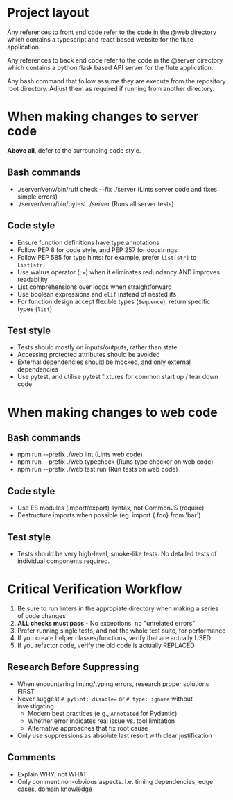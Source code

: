 # Project layout

Any references to front end code refer to the code in the @web directory which contains a typescript and react based website for the flute application. 

Any references to back end code refer to the code in the @server directory which contains a python flask based API server for the flute application. 

Any bash command that follow assume they are execute from the repository root directory. 
Adjust them as required if running from another directory.

# When making changes to server code

**Above all**, defer to the surrounding code style.

## Bash commands
- ./server/venv/bin/ruff check --fix ./server (Lints server code and fixes simple errors)
- ./server/venv/bin/pytest ./server (Runs all server tests)

## Code style

- Ensure function definitions have type annotations
- Follow PEP 8 for code style, and PEP 257 for docstrings
- Follow PEP 585 for type hints: for example, prefer `list[str]` to `List[str]`
- Use walrus operator (`:=`) when it eliminates redundancy AND improves readability
- List comprehensions over loops when straightforward
- Use boolean expressions and `elif` instead of nested ifs
- For function design accept flexible types (`Sequence`), return specific types (`list`)

## Test style
- Tests should mostly on inputs/outputs, rather than state
- Accessing protected attributes should be avoided
- External dependencies should be mocked, and only external dependencies
- Use pytest, and utilise pytest fixtures for common start up / tear down code

# When making changes to web code

## Bash commands
- npm run --prefix ./web lint (Lints web code)
- npm run --prefix ./web typecheck (Runs type checker on web code)
- npm run --prefix ./web test:run (Run tests on web code)

## Code style
- Use ES modules (import/export) syntax, not CommonJS (require)
- Destructure imports when possible (eg. import { foo} from 'bar')

## Test style
- Tests should be very high-level, smoke-like tests. No detailed tests of individual components
required.

# Critical Verification Workflow
1. Be sure to run linters in the appropiate directory when making a series of code changes
2. **ALL checks must pass** - No exceptions, no "unrelated errors"
3. Prefer running single tests, and not the whole test suite, for performance
4. If you create helper classes/functions, verify that are actually USED
5. If you refactor code, verify the old code is actually REPLACED

## Research Before Suppressing

- When encountering linting/typing errors, research proper solutions FIRST
- Never suggest `# pylint: disable=` or `# type: ignore` without investigating:
  - Modern best practices (e.g., `Annotated` for Pydantic)
  - Whether error indicates real issue vs. tool limitation
  - Alternative approaches that fix root cause
- Only use suppressions as absolute last resort with clear justification

## Comments

- Explain WHY, not WHAT
- Only comment non-obvious aspects. I.e. timing dependencies, edge cases, domain knowledge

